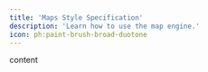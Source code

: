 ```yaml
---
title: 'Maps Style Specification'
description: 'Learn how to use the map engine.'
icon: ph:paint-brush-broad-duotone
---
```


content
